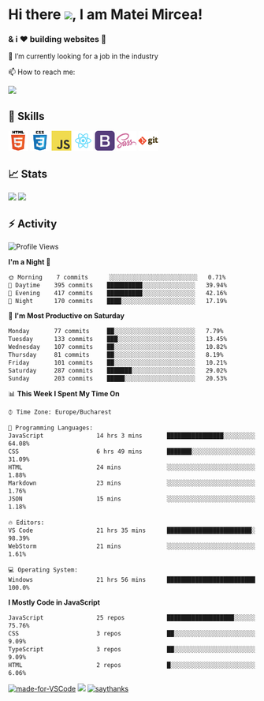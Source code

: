 # Hi there <img src="https://raw.githubusercontent.com/MartinHeinz/MartinHeinz/master/wave.gif" width="30px">, I am Matei Mircea!
### & i ❤️ building websites 🙌

🔭 I’m currently looking for a job in the industry

📫 How to reach me:

<a href="https://www.linkedin.com/in/mateimircea/">
  <img src="https://img.shields.io/badge/--linkedin?label=LinkedIn&logo=LinkedIn&style=social" />
<a>
 
 
## 🚀 Skills 
<div display="inline">
<img alt="HTML5" width="40px" src="https://raw.githubusercontent.com/github/explore/80688e429a7d4ef2fca1e82350fe8e3517d3494d/topics/html/html.png" />
<img alt="CSS3" width="40px" src="https://raw.githubusercontent.com/github/explore/80688e429a7d4ef2fca1e82350fe8e3517d3494d/topics/css/css.png" />
<img alt="JavaScript" width="40px" src="https://raw.githubusercontent.com/github/explore/80688e429a7d4ef2fca1e82350fe8e3517d3494d/topics/javascript/javascript.png" />
<img alt="React" width="40px" src="https://raw.githubusercontent.com/github/explore/80688e429a7d4ef2fca1e82350fe8e3517d3494d/topics/react/react.png" />
<img alt="bootstrap" width="40px" src="https://raw.githubusercontent.com/github/explore/78df643247d429f6cc873026c0622819ad797942/topics/bootstrap/bootstrap.png" />
<img alt="Sass" width="40px" src="https://raw.githubusercontent.com/github/explore/80688e429a7d4ef2fca1e82350fe8e3517d3494d/topics/sass/sass.png" />
<img alt="Git" width="40px" src="https://raw.githubusercontent.com/github/explore/80688e429a7d4ef2fca1e82350fe8e3517d3494d/topics/git/git.png" />
<div>


## 📈 Stats 
<div display="inline">
<img src="https://github-readme-stats.vercel.app/api/top-langs/?username=Matei87&theme=radical&show_icons=true" />
<img src="https://github-readme-stats.vercel.app/api?username=Matei87&theme=radical&show_icons=true" />
<div>


## :zap: Activity
<!--START_SECTION:waka-->
![Profile Views](http://img.shields.io/badge/Profile%20Views-2-blue)

**I'm a Night 🦉** 

```text
🌞 Morning    7 commits      ░░░░░░░░░░░░░░░░░░░░░░░░░   0.71% 
🌆 Daytime    395 commits    ██████████░░░░░░░░░░░░░░░   39.94% 
🌃 Evening    417 commits    ██████████░░░░░░░░░░░░░░░   42.16% 
🌙 Night      170 commits    ████░░░░░░░░░░░░░░░░░░░░░   17.19%

```
📅 **I'm Most Productive on Saturday** 

```text
Monday       77 commits     ██░░░░░░░░░░░░░░░░░░░░░░░   7.79% 
Tuesday      133 commits    ███░░░░░░░░░░░░░░░░░░░░░░   13.45% 
Wednesday    107 commits    ██░░░░░░░░░░░░░░░░░░░░░░░   10.82% 
Thursday     81 commits     ██░░░░░░░░░░░░░░░░░░░░░░░   8.19% 
Friday       101 commits    ██░░░░░░░░░░░░░░░░░░░░░░░   10.21% 
Saturday     287 commits    ███████░░░░░░░░░░░░░░░░░░   29.02% 
Sunday       203 commits    █████░░░░░░░░░░░░░░░░░░░░   20.53%

```


📊 **This Week I Spent My Time On** 

```text
⌚︎ Time Zone: Europe/Bucharest

💬 Programming Languages: 
JavaScript               14 hrs 3 mins       ████████████████░░░░░░░░░   64.08% 
CSS                      6 hrs 49 mins       ███████░░░░░░░░░░░░░░░░░░   31.09% 
HTML                     24 mins             ░░░░░░░░░░░░░░░░░░░░░░░░░   1.88% 
Markdown                 23 mins             ░░░░░░░░░░░░░░░░░░░░░░░░░   1.76% 
JSON                     15 mins             ░░░░░░░░░░░░░░░░░░░░░░░░░   1.18%

🔥 Editors: 
VS Code                  21 hrs 35 mins      ████████████████████████░   98.39% 
WebStorm                 21 mins             ░░░░░░░░░░░░░░░░░░░░░░░░░   1.61%

💻 Operating System: 
Windows                  21 hrs 56 mins      █████████████████████████   100.0%

```

**I Mostly Code in JavaScript** 

```text
JavaScript               25 repos            ███████████████████░░░░░░   75.76% 
CSS                      3 repos             ██░░░░░░░░░░░░░░░░░░░░░░░   9.09% 
TypeScript               3 repos             ██░░░░░░░░░░░░░░░░░░░░░░░   9.09% 
HTML                     2 repos             █░░░░░░░░░░░░░░░░░░░░░░░░   6.06%

```



<!--END_SECTION:waka-->
  
  
  

[![made-for-VSCode](https://img.shields.io/badge/Made%20for-VSCode-1f425f.svg)](https://code.visualstudio.com/)
<img src="https://img.shields.io/badge/MADE%20WITH%20%E2%9D%A4%EF%B8%8F%20IN-ROMANIA-%23CD0000?style=for-the-badge" />
[![saythanks](https://img.shields.io/badge/say-thanks-ff69b4.svg)](https://saythanks.io/to/kennethreitz)
